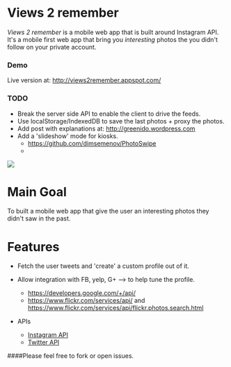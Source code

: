 Views 2 remember
================

*Views 2 remember* is a mobile web app that is built around Instagram API.
It's a mobile first web app that bring you *interesting* photos 
the you didn't follow on your private account.

### Demo
Live version at: http://views2remember.appspot.com/

### TODO
* Break the server side API to enable the client to drive the feeds.
* Use localStorage/IndexedDB to save the last photos + proxy the photos.
* Add post with explanations at: http://greenido.wordpress.com
* Add a 'slideshow' mode for kiosks.
  * https://github.com/dimsemenov/PhotoSwipe
  * 

![](http://ido-green.appspot.com/imgs/someone-busy-is-running.png)

Main Goal
=========
To built a mobile web app that give the user an interesting photos they didn't saw in the past.


Features
========
* Fetch the user tweets and 'create' a custom profile out of it.
* Allow integration with FB, yelp, G+ --> to help tune the profile.  
  * https://developers.google.com/+/api/
  * https://www.flickr.com/services/api/ and https://www.flickr.com/services/api/flickr.photos.search.html

* APIs 
  * [Instagram API](http://instagram.com/developer/endpoints/)
  * [Twitter API](https://dev.twitter.com/)

####Please feel free to fork or open issues.


